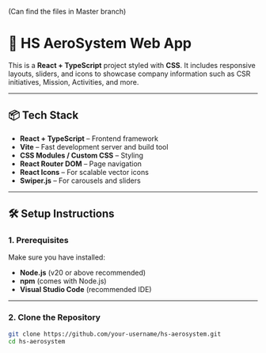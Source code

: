 (Can find the files in Master branch)

# 🚀 HS AeroSystem Web App  

This is a **React + TypeScript** project styled with **CSS**. It includes responsive layouts, sliders, and icons to showcase company information such as CSR initiatives, Mission, Activities, and more.  

---

## 📦 Tech Stack  

- **React + TypeScript** – Frontend framework  
- **Vite** – Fast development server and build tool  
- **CSS Modules / Custom CSS** – Styling  
- **React Router DOM** – Page navigation  
- **React Icons** – For scalable vector icons  
- **Swiper.js** – For carousels and sliders  

---

## 🛠️ Setup Instructions  

### 1. Prerequisites  
Make sure you have installed:  

- **Node.js** (v20 or above recommended)  
- **npm** (comes with Node.js)  
- **Visual Studio Code** (recommended IDE)  

---

### 2. Clone the Repository
```bash
git clone https://github.com/your-username/hs-aerosystem.git
cd hs-aerosystem
```






